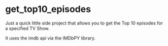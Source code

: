 # get_top10_episodes
Just a quick little side project that allows you to get the Top 10 episodes for a specified TV Show. 

It uses the imdb api via the IMDbPY library.


